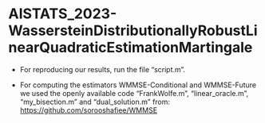 # AISTATS_2023-WassersteinDistributionallyRobustLinearQuadraticEstimationMartingale

- For reproducing our results, run the file “script.m”.

- For computing the estimators WMMSE-Conditional and WMMSE-Future we used the openly available code  “FrankWolfe.m”, “linear_oracle.m”, “my_bisection.m” and “dual_solution.m” from: https://github.com/sorooshafiee/WMMSE
